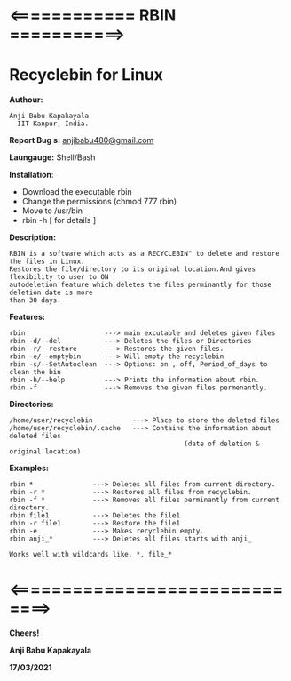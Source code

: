 #    <============ RBIN ===========>
#        Recyclebin for Linux

 **Authour:**
 
    Anji Babu Kapakayala
	  IIT Kanpur, India.

**Report Bug s:**    anjibabu480@gmail.com

**Laungauge:** Shell/Bash

**Installation**:    

 -  Download the executable rbin
 -  Change the permissions (chmod 777 rbin)
 -  Move to /usr/bin 
 -  rbin -h [ for details ]

 **Description:** 
	
    RBIN is a software which acts as a RECYCLEBIN" to delete and restore the files in Linux.
    Restores the file/directory to its original location.And gives flexibility to user to ON
    autodeletion feature which deletes the files perminantly for those deletion date is more 
    than 30 days.  

 **Features:**
    
    rbin                    ---> main excutable and deletes given files
    rbin -d/--del           ---> Deletes the files or Directories
    rbin -r/--restore       ---> Restores the given files.
    rbin -e/--emptybin      ---> Will empty the recyclebin
    rbin -s/--SetAutoclean  ---> Options: on , off, Period_of_days to clean the bin
    rbin -h/--help          ---> Prints the information about rbin.
    rbin -f                 ---> Removes the given files permenantly.
    

 **Directories:**
       
    /home/user/recyclebin          ---> Place to store the deleted files
    /home/user/recyclebin/.cache   ---> Contains the information about deleted files 
	                                    		(date of deletion & original location)
 **Examples:**
 
    rbin *               ---> Deletes all files from current directory.
    rbin -r *            ---> Restores all files from recyclebin.
    rbin -f *            ---> Removes all files perminantly from current directory.
    rbin file1           ---> Deletes the file1
    rbin -r file1        ---> Restore the file1
    rbin -e              ---> Makes recyclebin empty.
    rbin anji_*          ---> Deletes all files starts with anji_
    
    Works well with wildcards like, *, file_* 
    
# <==============================>
**Cheers!**

**Anji Babu Kapakayala**

**17/03/2021**
